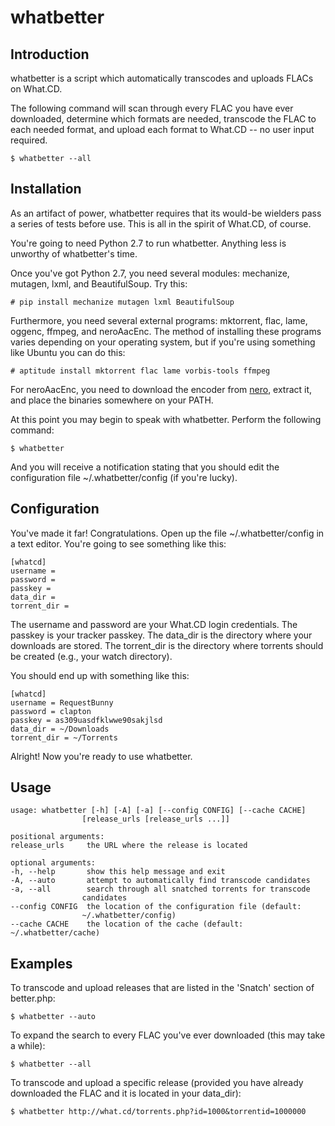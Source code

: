 whatbetter
==========

Introduction
------------
whatbetter is a script which automatically transcodes and uploads FLACs on What.CD.

The following command will scan through every FLAC you have ever downloaded, determine which formats are needed, transcode the FLAC to each needed format, and upload each format to What.CD -- no user input required.

    $ whatbetter --all

Installation
------------
As an artifact of power, whatbetter requires that its would-be wielders pass a series of tests before use. This is all in the spirit of What.CD, of course.

You're going to need Python 2.7 to run whatbetter. Anything less is unworthy of whatbetter's time.

Once you've got Python 2.7, you need several modules: mechanize, mutagen, lxml, and BeautifulSoup. Try this:

    # pip install mechanize mutagen lxml BeautifulSoup

Furthermore, you need several external programs: mktorrent, flac, lame, oggenc, ffmpeg, and neroAacEnc. The method of installing these programs varies depending on your operating system, but if you're using something like Ubuntu you can do this:

    # aptitude install mktorrent flac lame vorbis-tools ffmpeg

For neroAacEnc, you need to download the encoder from [nero](http://www.nero.com/eng/downloads-nerodigital-nero-aac-codec.php), extract it, and place the binaries somewhere on your PATH.

At this point you may begin to speak with whatbetter. Perform the following command:

    $ whatbetter

And you will receive a notification stating that you should edit the configuration file ~/.whatbetter/config (if you're lucky).

Configuration
-------------
You've made it far! Congratulations. Open up the file ~/.whatbetter/config in a text editor. You're going to see something like this:

    [whatcd]
    username =
    password = 
    passkey = 
    data_dir =
    torrent_dir =

The username and password are your What.CD login credentials. The passkey is your tracker passkey. The data_dir is the directory where your downloads are stored. The torrent_dir is the directory where torrents should be created (e.g., your watch directory).

You should end up with something like this:

    [whatcd]
    username = RequestBunny
    password = clapton
    passkey = as309uasdfklwwe90sakjlsd
    data_dir = ~/Downloads
    torrent_dir = ~/Torrents

Alright! Now you're ready to use whatbetter.

Usage
-----
    usage: whatbetter [-h] [-A] [-a] [--config CONFIG] [--cache CACHE]
                    [release_urls [release_urls ...]]
    
    positional arguments:
    release_urls     the URL where the release is located
    
    optional arguments:
    -h, --help       show this help message and exit
    -A, --auto       attempt to automatically find transcode candidates
    -a, --all        search through all snatched torrents for transcode
                    candidates
    --config CONFIG  the location of the configuration file (default:
                    ~/.whatbetter/config)
    --cache CACHE    the location of the cache (default: ~/.whatbetter/cache)
    
Examples
--------
To transcode and upload releases that are listed in the 'Snatch' section of better.php:

    $ whatbetter --auto

To expand the search to every FLAC you've ever downloaded (this may take a while):

    $ whatbetter --all

To transcode and upload a specific release (provided you have already downloaded the FLAC and it is located in your data_dir):

    $ whatbetter http://what.cd/torrents.php?id=1000&torrentid=1000000
